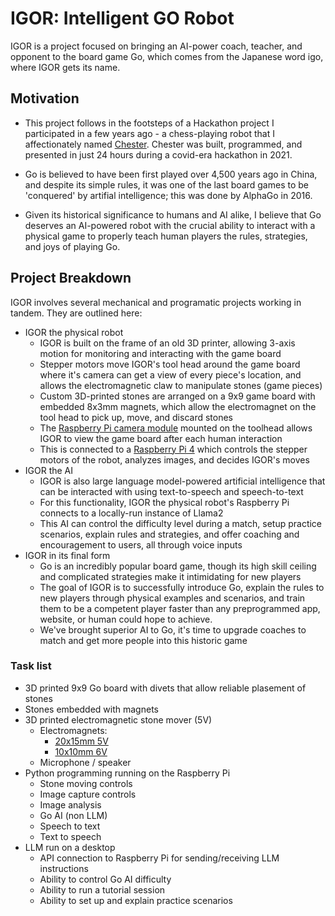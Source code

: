 # IGOR: Intelligent GO Robot

IGOR is a project focused on bringing an AI-power coach, teacher, and opponent to the board game Go, which comes from the Japanese word igo, where IGOR gets its name.  

## Motivation
- This project follows in the footsteps of a Hackathon project I participated in a few years ago - a chess-playing robot that I affectionately named [Chester](https://github.com/Michael73MGD/light-blue). Chester was built, programmed, and presented in just 24 hours during a covid-era hackathon in 2021. 

- Go is believed to have been first played over 4,500 years ago in China, and despite its simple rules, it was one of the last board games to be 'conquered' by artifial intelligence; this was done by AlphaGo in 2016. 
- Given its historical significance to humans and AI alike, I believe that Go deserves an AI-powered robot with the crucial ability to interact with a physical game to properly teach human players the rules, strategies, and joys of playing Go. 


## Project Breakdown
IGOR involves several mechanical and programatic projects working in tandem. They are outlined here:

- IGOR the physical robot
    - IGOR is built on the frame of an old 3D printer, allowing 3-axis motion for monitoring and interacting with the game board
    - Stepper motors move IGOR's tool head around the game board where it's camera can get a view of every piece's location, and allows the electromagnetic claw to manipulate stones (game pieces)
    - Custom 3D-printed stones are arranged on a 9x9 game board with embedded 8x3mm magnets, which allow the electromagnet on the tool head to pick up, move, and discard stones
    - The [Raspberry Pi camera module](https://www.raspberrypi.com/products/camera-module-v2/) mounted on the toolhead allows IGOR to view the game board after each human interaction
    - This is connected to a [Raspberry Pi 4](https://www.raspberrypi.com/products/raspberry-pi-4-model-b/) which controls the stepper motors of the robot, analyzes images, and decides IGOR's moves
- IGOR the AI
    - IGOR is also large language model-powered artificial intelligence that can be interacted with using text-to-speech and speech-to-text
    - For this functionality, IGOR the physical robot's Raspberry Pi connects to a locally-run instance of Llama2
    - This AI can control the difficulty level during a match, setup practice scenarios, explain rules and strategies, and offer coaching and encouragement to users, all through voice inputs
- IGOR in its final form
    - Go is an incredibly popular board game, though its high skill ceiling and complicated strategies make it intimidating for new players
    - The goal of IGOR is to successfully introduce Go, explain the rules to new players through physical examples and scenarios, and train them to be a competent player faster than any preprogrammed app, website, or human could hope to achieve. 
    - We've brought superior AI to Go, it's time to upgrade coaches to match and get more people into this historic game

### Task list
- 3D printed 9x9 Go board with divets that allow reliable plasement of stones
- Stones embedded with magnets
- 3D printed electromagnetic stone mover (5V)
    - Electromagnets:
        - [20x15mm 5V](https://www.aliexpress.us/item/2251832388745731.html?spm=a2g0o.productlist.main.5.27407c36e4VteU&algo_pvid=15f16463-5bf9-4efb-90dd-8b5989f0b145&algo_exp_id=15f16463-5bf9-4efb-90dd-8b5989f0b145-2&pdp_npi=4%40dis%21USD%211.70%211.19%21%21%211.70%21%21%402103226117002704286314718e21e3%2112000024164379351%21sea%21US%212673377647%21&curPageLogUid=9mks4d6E7IZy)
        - [10x10mm 6V](https://www.aliexpress.us/item/2251832637809479.html?spm=a2g0o.detail.0.0.34b53153CTKQpz&gps-id=pcDetailTopMoreOtherSeller&scm=1007.40050.362094.0&scm_id=1007.40050.362094.0&scm-url=1007.40050.362094.0&pvid=083fd9e9-f589-4a9c-b498-bd4fd91a01a6&_t=gps-id:pcDetailTopMoreOtherSeller,scm-url:1007.40050.362094.0,pvid:083fd9e9-f589-4a9c-b498-bd4fd91a01a6,tpp_buckets:668%232846%238112%231997&pdp_npi=4%40dis%21USD%212.50%211.97%21%21%212.50%21%21%402103011017002704501335673efcc1%2164932969706%21rec%21US%212673377647%21)
    - Microphone / speaker
- Python programming running on the Raspberry Pi
    - Stone moving controls
    - Image capture controls
    - Image analysis
    - Go AI (non LLM)
    - Speech to text
    - Text to speech
- LLM run on a desktop
    - API connection to Raspberry Pi for sending/receiving LLM instructions
    - Ability to control Go AI difficulty
    - Ability to run a tutorial session
    - Ability to set up and explain practice scenarios